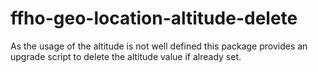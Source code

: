 ffho-geo-location-altitude-delete
=================================

As the usage of the altitude is not well defined this package provides an
upgrade script to delete the altitude value if already set.
